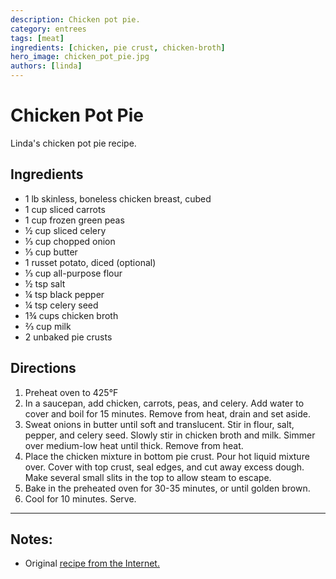 ```yaml
---
description: Chicken pot pie.
category: entrees
tags: [meat]
ingredients: [chicken, pie crust, chicken-broth]
hero_image: chicken_pot_pie.jpg
authors: [linda]
---
```


# Chicken Pot Pie

Linda's chicken pot pie recipe.

## Ingredients

- 1 lb skinless, boneless chicken breast, cubed
- 1 cup sliced carrots
- 1 cup frozen green peas
- ½ cup sliced celery
- ⅓ cup chopped onion
- ⅓ cup butter
- 1 russet potato, diced (optional)
- ⅓ cup all-purpose flour
- ½ tsp salt
- ¼ tsp black pepper
- ¼ tsp celery seed
- 1¾ cups chicken broth
- ⅔ cup milk
- 2 unbaked pie crusts 

## Directions

1. Preheat oven to 425°F
2. In a saucepan, add chicken, carrots, peas, and celery. Add water to cover and boil for 15 minutes. Remove from heat, drain and set aside.
3. Sweat onions in butter until soft and translucent. Stir in flour, salt, pepper, and celery seed. Slowly stir in chicken broth and milk. Simmer over medium-low heat until thick. Remove from heat.
4. Place the chicken mixture in bottom pie crust. Pour hot liquid mixture over. Cover with top crust, seal edges, and cut away excess dough. Make several small slits in the top to allow steam to escape.
5. Bake in the preheated oven for 30-35 minutes, or until golden brown. 
6. Cool for 10 minutes. Serve.

* * * 

## Notes:

  - Original [recipe from the Internet.](https://addrecipes.com/chicken-pot-pie-ix/)
